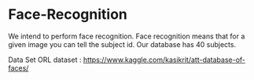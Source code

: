 # Face-Recognition
We intend to perform face recognition. Face recognition means that for a given image you can tell the subject id. Our database has 40 subjects.

Data Set
ORL dataset : https://www.kaggle.com/kasikrit/att-database-of-faces/
